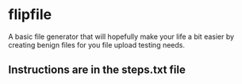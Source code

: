 # flipfile
A basic file generator that will hopefully make your life a bit easier by creating benign files for you file upload testing needs.

## Instructions are in the steps.txt file
